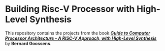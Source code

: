 # Building Risc-V Processor with High-Level Synthesis 

This repository contains the projects from the book [***Guide to Computer Processor Architecture - A RISC-V Approach, with High-Level Synthesis***](https://link.springer.com/book/10.1007/978-3-031-18023-1) by **Bernard Goossens**. 
